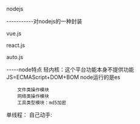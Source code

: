 nodejs


-----------对nodejs的一种封装

vue.js

react.js

auto.js

-----node特点
轻内核：这个平台功能本身不提供功能
        JS=ECMAScript+DOM+BOM
        node运行的是es

        文件类操作模块
        网络类操作模块
        工具类型模块：md5加密
单线程：
自己动手:

